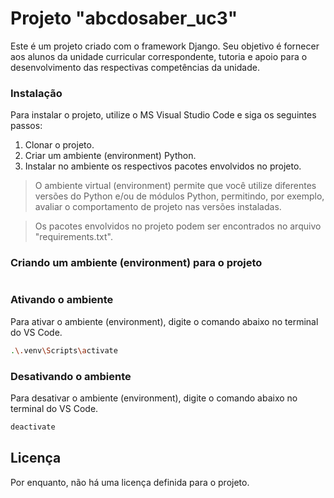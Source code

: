 # Projeto "abcdosaber_uc3"

Este é um projeto criado com o framework Django.
Seu objetivo é fornecer aos alunos da unidade curricular correspondente, tutoria e apoio para o desenvolvimento das respectivas competências da unidade.

### Instalação

Para instalar o projeto, utilize o MS Visual Studio Code e siga os seguintes passos:

1. Clonar o projeto. 
2. Criar um ambiente (environment) Python.
3. Instalar no ambiente os respectivos pacotes envolvidos no projeto.

> O ambiente virtual (environment) permite que você utilize diferentes versões do Python e/ou de módulos Python, permitindo, por exemplo, avaliar o comportamento de projeto nas versões instaladas.

> Os pacotes envolvidos no projeto podem ser encontrados no arquivo "requirements.txt".

### Criando um ambiente (environment) para o projeto

```bash

```

### Ativando o ambiente

Para ativar o ambiente (environment), digite o comando abaixo no terminal do VS Code.

```bash
.\.venv\Scripts\activate
```

### Desativando o ambiente

Para desativar o ambiente (environment), digite o comando abaixo no terminal do VS Code.

```bash
deactivate
```

## Licença

Por enquanto, não há uma licença definida para o projeto.
